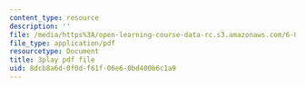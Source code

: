 ```yaml
---
content_type: resource
description: ''
file: /media/https%3A/open-learning-course-data-rc.s3.amazonaws.com/6-849-geometric-folding-algorithms-linkages-origami-polyhedra-fall-2012/8dcb8a6d0f0df61f06e60bd400b6c1a9_8RI9OSOftUE.pdf
file_type: application/pdf
resourcetype: Document
title: 3play pdf file
uid: 8dcb8a6d-0f0d-f61f-06e6-0bd400b6c1a9
---
```

